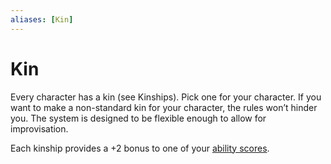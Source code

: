```yaml
---
aliases: [Kin]
---
```

# Kin
Every character has a kin (see Kinships). Pick one for your character. If you want to make a non-standard kin for your character, the rules won’t hinder you. The system is designed to be flexible enough to allow for improvisation.

Each kinship provides a +2 bonus to one of your [ability scores](3%20Character%20Rules/3%20Abilities.md).